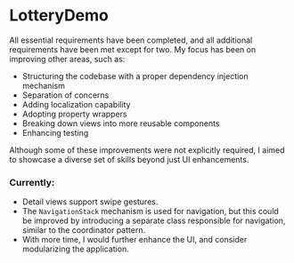 # LotteryDemo


All essential requirements have been completed, and all additional requirements have been met except for two. My focus has been on improving other areas, such as:

- Structuring the codebase with a proper dependency injection mechanism
-  Separation of concerns
- Adding localization capability
- Adopting property wrappers
- Breaking down views into more reusable components
- Enhancing testing

Although some of these improvements were not explicitly required, I aimed to showcase a diverse set of skills beyond just UI enhancements.

### Currently:
- Detail views support swipe gestures.
- The `NavigationStack` mechanism is used for navigation, but this could be improved by introducing a separate class responsible for navigation, similar to the coordinator pattern.
- With more time, I would further enhance the UI, and consider modularizing the application.